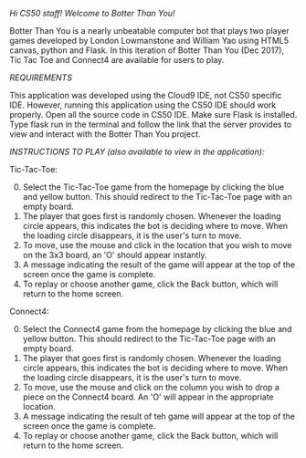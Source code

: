 *Hi CS50 staff! Welcome to Botter Than You!*

Botter Than You is a nearly unbeatable computer bot that plays two player games developed by London Lowmanstone and William Yao using HTML5 canvas, python and Flask. 
In this iteration of Botter Than You (Dec 2017), Tic Tac Toe and Connect4 are available for users to play.

*REQUIREMENTS*

This application was developed using the Cloud9 IDE, not CS50 specific IDE. However, running this application using the CS50 IDE should work properly. 
Open all the source code in CS50 IDE. Make sure Flask is installed. Type flask run in the terminal and follow the link that the server 
provides to view and interact with the Botter Than You project.


*INSTRUCTIONS TO PLAY (also available to view in the application):*

Tic-Tac-Toe:

0. Select the Tic-Tac-Toe game from the homepage by clicking the blue and yellow button. This should redirect to the Tic-Tac-Toe page with an empty board.
1. The player that goes first is randomly chosen. Whenever the loading circle appears, this indicates the bot is deciding where to move. When the loading circle disappears, it is the user's turn 
to move.
2. To move, use the mouse and click in the location that you wish to move on the 3x3 board, an 'O' should appear instantly.
3. A message indicating the result of the game will appear at the top of the screen once the game is complete.
4. To replay or choose another game, click the Back button, which will return to the home screen.

Connect4:

0. Select the Connect4 game from the homepage by clicking the blue and yellow button. This should redirect to the Tic-Tac-Toe page with an empty board.
1. The player that goes first is randomly chosen. Whenever the loading circle appears, this indicates the bot is deciding where to move. When the loading circle disappears, it is the user's turn 
to move.
2. To move, use the mouse and click on the column you wish to drop a piece on the Connect4 board. An 'O' will appear in the appropriate location.
3. A message indicating the result of teh game will appear at the top of the screen once the game is complete.
4. To replay or choose another game, click the Back button, which will return to the home screen.
